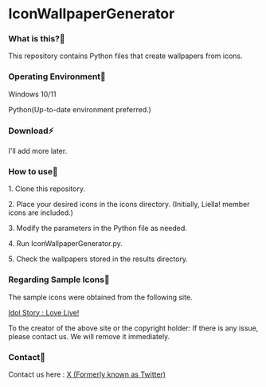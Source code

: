 # IconWallpaperGenerator

### What is this?👀

<p>This repository contains Python files that create wallpapers from icons.</p>

### Operating Environment🔧

<p>Windows 10/11</p>
<p>Python(Up-to-date environment preferred.)</p>

### Download⚡

<p>I'll add more later.</p>

### How to use🤗

<p>1. Clone this repository.</p>
<p>2. Place your desired icons in the icons directory. (Initially, Liella! member icons are included.)</p>
<p>3. Modify the parameters in the Python file as needed.</p>
<p>4. Run IconWallpaperGenerator.py.</p>
<p>5. Check the wallpapers stored in the results directory.</p>

### Regarding Sample Icons🎨

<p>The sample icons were obtained from the following site.</p>
<p><a href="https://idol.st/">Idol Story : Love Live!</a></p>
<p>To the creator of the above site or the copyright holder: If there is any issue, please contact us. We will remove it immediately.</p>

### Contact📧
Contact us here : <a href="https://www.x.com/otenkigirl_exe">X (Formerly known as Twitter)</a>
